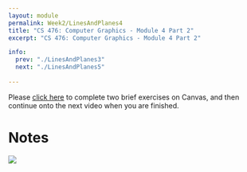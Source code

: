 ```yaml
---
layout: module
permalink: Week2/LinesAndPlanes4
title: "CS 476: Computer Graphics - Module 4 Part 2"
excerpt: "CS 476: Computer Graphics - Module 4 Part 2"

info:
  prev: "./LinesAndPlanes3"
  next: "./LinesAndPlanes5"
  
---
```


Please <a href = "https://ursinus.instructure.com/courses/10834/quizzes/10509/take" target="_blank">click here</a> to complete two brief exercises on Canvas, and then continue onto the next video when you are finished.

<h1>Notes</h1>

<img src = "../images/Unit1/LinesAndRays2.svg">